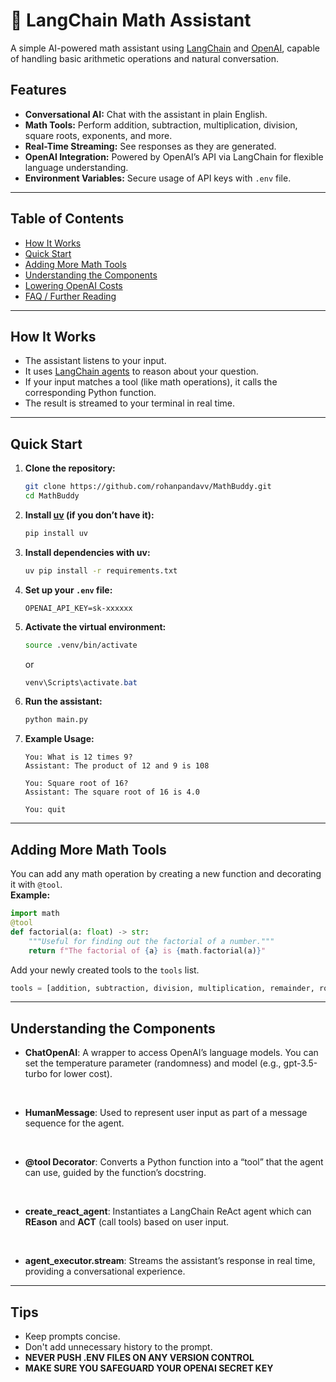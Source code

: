 # 🧮 LangChain Math Assistant

A simple AI-powered math assistant using [LangChain](https://python.langchain.com/) and [OpenAI](https://openai.com/), capable of handling basic arithmetic operations and natural conversation.

## Features

- **Conversational AI:** Chat with the assistant in plain English.
- **Math Tools:** Perform addition, subtraction, multiplication, division, square roots, exponents, and more.
- **Real-Time Streaming:** See responses as they are generated.
- **OpenAI Integration:** Powered by OpenAI’s API via LangChain for flexible language understanding.
- **Environment Variables:** Secure usage of API keys with `.env` file.

---

## Table of Contents

- [How It Works](#how-it-works)
- [Quick Start](#quick-start)
- [Adding More Math Tools](#adding-more-math-tools)
- [Understanding the Components](#understanding-the-components)
- [Lowering OpenAI Costs](#lowering-openai-costs)
- [FAQ / Further Reading](#faq--further-reading)

---

## How It Works

- The assistant listens to your input.
- It uses [LangChain agents](https://python.langchain.com/docs/modules/agents/) to reason about your question.
- If your input matches a tool (like math operations), it calls the corresponding Python function.
- The result is streamed to your terminal in real time.

---

## Quick Start

1. **Clone the repository:**
    ```bash
    git clone https://github.com/rohanpandavv/MathBuddy.git
    cd MathBuddy
    ```

2. **Install [uv](https://github.com/astral-sh/uv) (if you don’t have it):**
    ```bash
    pip install uv
    ```

3. **Install dependencies with uv:**
    ```bash
    uv pip install -r requirements.txt
    ```

4. **Set up your `.env` file:**
    ```
    OPENAI_API_KEY=sk-xxxxxx
    ```

5. **Activate the virtual environment:**
    ```bash
    source .venv/bin/activate  
    ```
    or
    ```powershell
    venv\Scripts\activate.bat
    ```

6. **Run the assistant:**
    ```bash
    python main.py
    ```

7. **Example Usage:**
    ```
    You: What is 12 times 9?
    Assistant: The product of 12 and 9 is 108

    You: Square root of 16?
    Assistant: The square root of 16 is 4.0

    You: quit
    ```

---

## Adding More Math Tools

You can add any math operation by creating a new function and decorating it with `@tool`.  
**Example:**

```python
import math
@tool
def factorial(a: float) -> str:
    """Useful for finding out the factorial of a number."""
    return f"The factorial of {a} is {math.factorial(a)}"
```

Add your newly created tools to the `tools` list.

```python
tools = [addition, subtraction, division, multiplication, remainder, root, factorial]
```
---
## Understanding the Components
- **ChatOpenAI**:
A wrapper to access OpenAI’s language models. You can set the temperature parameter (randomness) and model (e.g., gpt-3.5-turbo for lower cost).
<br>

- **HumanMessage**:
Used to represent user input as part of a message sequence for the agent.
<br>


- **@tool Decorator**:
Converts a Python function into a “tool” that the agent can use, guided by the function’s docstring.
<br>


- **create_react_agent**:
Instantiates a LangChain ReAct agent which can **REason** and **ACT** (call tools) based on user input.
<br>


- **agent_executor.stream**:
Streams the assistant’s response in real time, providing a conversational experience.
---

## Tips

- Keep prompts concise.
- Don't add unnecessary history to the prompt.
- **NEVER PUSH .ENV FILES ON ANY VERSION CONTROL**
- **MAKE SURE YOU SAFEGUARD YOUR OPENAI SECRET KEY**

